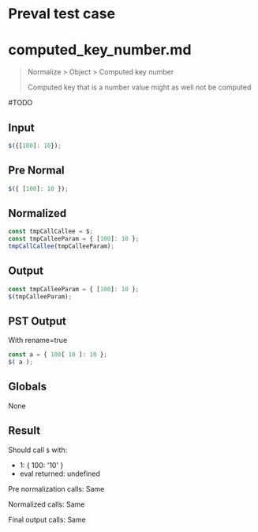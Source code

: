 # Preval test case

# computed_key_number.md

> Normalize > Object > Computed key number
>
> Computed key that is a number value might as well not be computed

#TODO

## Input

`````js filename=intro
$({[100]: 10});
`````

## Pre Normal


`````js filename=intro
$({ [100]: 10 });
`````

## Normalized


`````js filename=intro
const tmpCallCallee = $;
const tmpCalleeParam = { [100]: 10 };
tmpCallCallee(tmpCalleeParam);
`````

## Output


`````js filename=intro
const tmpCalleeParam = { [100]: 10 };
$(tmpCalleeParam);
`````

## PST Output

With rename=true

`````js filename=intro
const a = { 100[ 10 ]: 10 };
$( a );
`````

## Globals

None

## Result

Should call `$` with:
 - 1: { 100: '10' }
 - eval returned: undefined

Pre normalization calls: Same

Normalized calls: Same

Final output calls: Same
